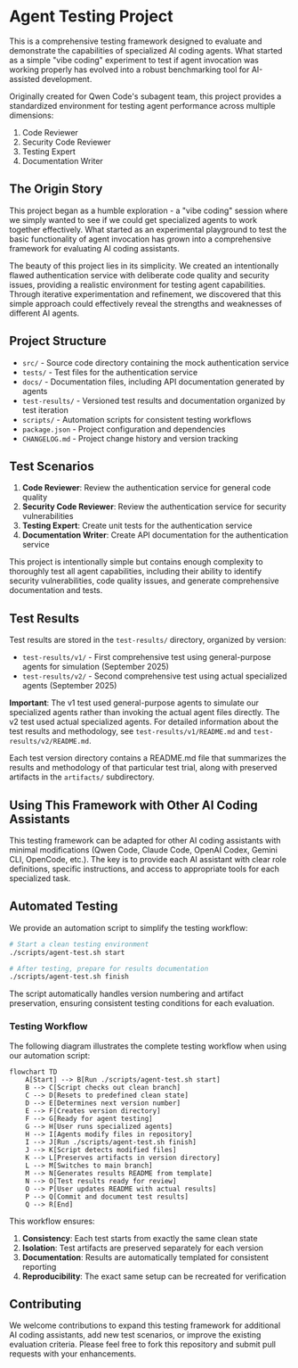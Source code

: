 # Agent Testing Project

This is a comprehensive testing framework designed to evaluate and demonstrate the capabilities of specialized AI coding agents. What started as a simple "vibe coding" experiment to test if agent invocation was working properly has evolved into a robust benchmarking tool for AI-assisted development.

Originally created for Qwen Code's subagent team, this project provides a standardized environment for testing agent performance across multiple dimensions:

1. Code Reviewer
2. Security Code Reviewer
3. Testing Expert
4. Documentation Writer

## The Origin Story

This project began as a humble exploration - a "vibe coding" session where we simply wanted to see if we could get specialized agents to work together effectively. What started as an experimental playground to test the basic functionality of agent invocation has grown into a comprehensive framework for evaluating AI coding assistants.

The beauty of this project lies in its simplicity. We created an intentionally flawed authentication service with deliberate code quality and security issues, providing a realistic environment for testing agent capabilities. Through iterative experimentation and refinement, we discovered that this simple approach could effectively reveal the strengths and weaknesses of different AI agents.

## Project Structure

- `src/` - Source code directory containing the mock authentication service
- `tests/` - Test files for the authentication service
- `docs/` - Documentation files, including API documentation generated by agents
- `test-results/` - Versioned test results and documentation organized by test iteration
- `scripts/` - Automation scripts for consistent testing workflows
- `package.json` - Project configuration and dependencies
- `CHANGELOG.md` - Project change history and version tracking

## Test Scenarios

1. **Code Reviewer**: Review the authentication service for general code quality
2. **Security Code Reviewer**: Review the authentication service for security vulnerabilities
3. **Testing Expert**: Create unit tests for the authentication service
4. **Documentation Writer**: Create API documentation for the authentication service

This project is intentionally simple but contains enough complexity to thoroughly test all agent capabilities, including their ability to identify security vulnerabilities, code quality issues, and generate comprehensive documentation and tests.

## Test Results

Test results are stored in the `test-results/` directory, organized by version:

- `test-results/v1/` - First comprehensive test using general-purpose agents for simulation (September 2025)
- `test-results/v2/` - Second comprehensive test using actual specialized agents (September 2025)

**Important**: The v1 test used general-purpose agents to simulate our specialized agents rather than invoking the actual agent files directly. The v2 test used actual specialized agents. For detailed information about the test results and methodology, see `test-results/v1/README.md` and `test-results/v2/README.md`.

Each test version directory contains a README.md file that summarizes the results and methodology of that particular test trial, along with preserved artifacts in the `artifacts/` subdirectory.

## Using This Framework with Other AI Coding Assistants

This testing framework can be adapted for other AI coding assistants with minimal modifications (Qwen Code, Claude Code, OpenAI Codex, Gemini CLI, OpenCode, etc.). The key is to provide each AI assistant with clear role definitions, specific instructions, and access to appropriate tools for each specialized task.

## Automated Testing

We provide an automation script to simplify the testing workflow:

```bash
# Start a clean testing environment
./scripts/agent-test.sh start

# After testing, prepare for results documentation
./scripts/agent-test.sh finish
```

The script automatically handles version numbering and artifact preservation, ensuring consistent testing conditions for each evaluation.

### Testing Workflow

The following diagram illustrates the complete testing workflow when using our automation script:

```mermaid
flowchart TD
    A[Start] --> B[Run ./scripts/agent-test.sh start]
    B --> C[Script checks out clean branch]
    C --> D[Resets to predefined clean state]
    D --> E[Determines next version number]
    E --> F[Creates version directory]
    F --> G[Ready for agent testing]
    G --> H[User runs specialized agents]
    H --> I[Agents modify files in repository]
    I --> J[Run ./scripts/agent-test.sh finish]
    J --> K[Script detects modified files]
    K --> L[Preserves artifacts in version directory]
    L --> M[Switches to main branch]
    M --> N[Generates results README from template]
    N --> O[Test results ready for review]
    O --> P[User updates README with actual results]
    P --> Q[Commit and document test results]
    Q --> R[End]
```

This workflow ensures:
1. **Consistency**: Each test starts from exactly the same clean state
2. **Isolation**: Test artifacts are preserved separately for each version
3. **Documentation**: Results are automatically templated for consistent reporting
4. **Reproducibility**: The exact same setup can be recreated for verification

## Contributing

We welcome contributions to expand this testing framework for additional AI coding assistants, add new test scenarios, or improve the existing evaluation criteria. Please feel free to fork this repository and submit pull requests with your enhancements.
